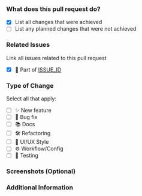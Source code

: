 ### What does this pull request do?

- [x] List all changes that were achieved
- [ ] List any planned changes that were not achieved

### Related Issues

Link all issues related to this pull request

- [x] 🔗 Part of [ISSUE_ID](INSERT_ISSUE_LINK_HERE)

### Type of Change

Select all that apply:

- [ ] ✨ New feature
- [ ] 🐛 Bug fix
- [ ] 📚 Docs
- [ ] 🛠️ Refactoring
- [ ] 🎨 UI/UX Style
- [ ] ⚙️ Workflow/Config
- [ ] 🧪 Testing

### Screenshots (Optional)

### Additional Information
